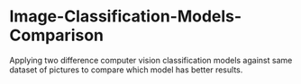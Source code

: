 # Image-Classification-Models-Comparison
Applying two difference computer vision classification models against same dataset of pictures to compare which model has better results.
